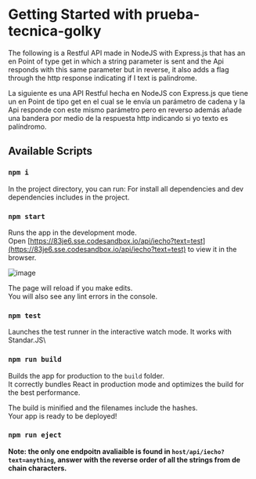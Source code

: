 # Getting Started with prueba-tecnica-golky

The following is a Restful API made in NodeJS with Express.js that has an en Point of type get in which a string parameter is sent and the Api responds with this same parameter but in reverse, it also adds a flag through the http response indicating if I text is palindrome.

La siguiente es una API Restful hecha en NodeJS con Express.js que tiene un en Point de tipo get en el cual se le envía un parámetro de cadena y la Api responde con este mismo parámetro pero en reverso además añade una bandera por medio de la respuesta http indicando si yo texto es palíndromo.

## Available Scripts

### `npm i`

In the project directory, you can run:
For install all dependencies and dev dependencies includes in the project.

### `npm start`

Runs the app in the development mode.\
Open [https://83je6.sse.codesandbox.io/api/iecho?text=test](https://83je6.sse.codesandbox.io/api/iecho?text=test) to view it in the browser.

![image](https://user-images.githubusercontent.com/50146090/126826943-ba2b9eaa-b3e6-4735-a41c-a37e76ead279.png)


The page will reload if you make edits.\
You will also see any lint errors in the console.

### `npm test`

Launches the test runner in the interactive watch mode. It works with Standar.JS\

### `npm run build`

Builds the app for production to the `build` folder.\
It correctly bundles React in production mode and optimizes the build for the best performance.

The build is minified and the filenames include the hashes.\
Your app is ready to be deployed!

### `npm run eject`

**Note: the only one endpoitn avaliaible is found in `host/api/iecho?text=anything`, answer with the reverse order of all the strings from de chain characters.**

